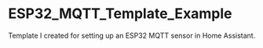 # ESP32_MQTT_Template_Example
Template I created for setting up an ESP32 MQTT sensor in Home Assistant. 
